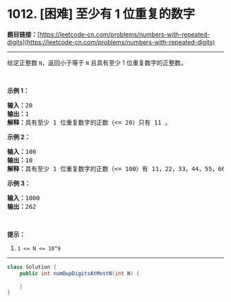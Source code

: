 # 1012. [困难] 至少有 1 位重复的数字

**题目链接：**[https://leetcode-cn.com/problems/numbers-with-repeated-digits](https://leetcode-cn.com/problems/numbers-with-repeated-digits)

---

<div class="content__1Y2H">
 <div class="notranslate">
  <p>给定正整数&nbsp;<code>N</code>，返回小于等于 <code>N</code>&nbsp;且具有至少 1 位重复数字的正整数。</p> 
  <p>&nbsp;</p> 
  <p><strong>示例 1：</strong></p> 
  <pre class="language-text"><strong>输入：</strong>20
<strong>输出：</strong>1
<strong>解释：</strong>具有至少 1 位重复数字的正数（&lt;= 20）只有 11 。
</pre> 
  <p><strong>示例 2：</strong></p> 
  <pre class="language-text"><strong>输入：</strong>100
<strong>输出：</strong>10
<strong>解释：</strong>具有至少 1 位重复数字的正数（&lt;= 100）有 11，22，33，44，55，66，77，88，99 和 100 。
</pre> 
  <p><strong>示例 3：</strong></p> 
  <pre class="language-text"><strong>输入：</strong>1000
<strong>输出：</strong>262
</pre> 
  <p>&nbsp;</p> 
  <p><strong>提示：</strong></p> 
  <ol> 
   <li><code>1 &lt;= N &lt;= 10^9</code></li> 
  </ol> 
 </div>
</div>

---

```java
class Solution {
    public int numDupDigitsAtMostN(int N) {
        
    }
}
```